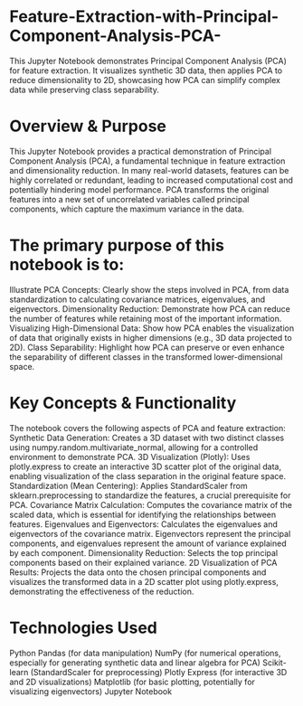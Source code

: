 # Feature-Extraction-with-Principal-Component-Analysis-PCA-
This Jupyter Notebook demonstrates Principal Component Analysis (PCA) for feature extraction. It visualizes synthetic 3D data, then applies PCA to reduce dimensionality to 2D, showcasing how PCA can simplify complex data while preserving class separability.

#  Overview & Purpose
This Jupyter Notebook provides a practical demonstration of Principal Component Analysis (PCA), a fundamental technique in feature extraction and dimensionality reduction. In many real-world datasets, features can be highly correlated or redundant, leading to increased computational cost and potentially hindering model performance. PCA transforms the original features into a new set of uncorrelated variables called principal components, which capture the maximum variance in the data.

# The primary purpose of this notebook is to:
Illustrate PCA Concepts: Clearly show the steps involved in PCA, from data standardization to calculating covariance matrices, eigenvalues, and eigenvectors.
Dimensionality Reduction: Demonstrate how PCA can reduce the number of features while retaining most of the important information.
Visualizing High-Dimensional Data: Show how PCA enables the visualization of data that originally exists in higher dimensions (e.g., 3D data projected to 2D).
Class Separability: Highlight how PCA can preserve or even enhance the separability of different classes in the transformed lower-dimensional space.

#  Key Concepts & Functionality
The notebook covers the following aspects of PCA and feature extraction:
Synthetic Data Generation: Creates a 3D dataset with two distinct classes using numpy.random.multivariate_normal, allowing for a controlled environment to demonstrate PCA.
3D Visualization (Plotly): Uses plotly.express to create an interactive 3D scatter plot of the original data, enabling visualization of the class separation in the original feature space.
Standardization (Mean Centering): Applies StandardScaler from sklearn.preprocessing to standardize the features, a crucial prerequisite for PCA.
Covariance Matrix Calculation: Computes the covariance matrix of the scaled data, which is essential for identifying the relationships between features.
Eigenvalues and Eigenvectors: Calculates the eigenvalues and eigenvectors of the covariance matrix. Eigenvectors represent the principal components, and eigenvalues represent the amount of variance explained by each component.
Dimensionality Reduction: Selects the top principal components based on their explained variance.
2D Visualization of PCA Results: Projects the data onto the chosen principal components and visualizes the transformed data in a 2D scatter plot using plotly.express, demonstrating the effectiveness of the reduction.

#  Technologies Used
Python
Pandas (for data manipulation)
NumPy (for numerical operations, especially for generating synthetic data and linear algebra for PCA)
Scikit-learn (StandardScaler for preprocessing)
Plotly Express (for interactive 3D and 2D visualizations)
Matplotlib (for basic plotting, potentially for visualizing eigenvectors)
Jupyter Notebook
